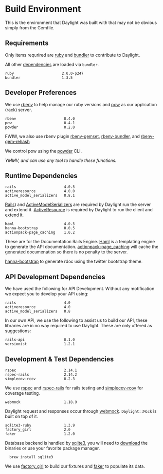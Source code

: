 # Build Environment

This is the environment that Daylight was built with that may not be obvious
simply from the Gemfile.

## Requirements

Only items requrired are [ruby](https://www.ruby-lang.org/en/downloads/)
and [bundler](http://bundler.io/) to contribute to Daylight.

All other [dependencies](#dependencies) are loaded via `bundler`.

    ruby                      2.0.0-p247
    bundler                   1.3.5

## Developer Preferences

We use [rbenv](https://github.com/sstephenson/rbenv) to help manage
our ruby versions and [pow](http://pow.cx/) as our application
(rack) server.

    rbenv                      0.4.0
    pow                        0.4.1
    powder                     0.2.0

FWIW, we also use rbenv plugin
[rbenv-gemset](https://github.com/jf/rbenv-gemset),
[rbenv-bundler](https://github.com/carsomyr/rbenv-bundler), and
[rbenv-gem-rehash](https://github.com/sstephenson/rbenv-gem-rehash)

We control pow using the [powder](https://github.com/Rodreegez/powder) CLI.

_YMMV, and can use any tool to handle these functions._

## Runtime Dependencies

    rails                      4.0.5
    activeresource             4.0.0
    active_model_serializers   0.8.1

[Rails](https://github.com/rails/rails)) and
[ActiveModelSerializers](https://github.com/rails-api/active_model_serializers)
are required by Daylight run the server and extend it.
[ActiveResource](https://github.com/rails/activeresource) is required by Daylight to run the client and extend it.

    haml                       4.0.5
    hanna-bootstrap            0.0.5
    actionpack-page_caching    1.0.2

These are for the Documentation Rails Engine.
[Haml](https://github.com/haml/haml) is a
templating engine to generate the API documentation.
[actionpack-page_caching](https://github.com/rails/actionpack-page_caching)
will cache the generated documenation so there is no penalty to the server.

[hanna-bootstrap](https://github.com/ngs/hanna-bootstrap) to generate
rdoc using the twitter bootstrap theme.


## API Development Dependencies

We have used the following for API Development.  Without any motification we
expect you to develop your API using:

    rails                      4.0
    activeresource             4.0
    active_model_serializers   0.8

In our own API, we use the following to assist us to build our API, these
libraries are in no way required to use Daylight.  These are only offered
as suggestions:

    rails-api                  0.1.0
    versionist                 1.2.1

## Development & Test Dependencies

    rspec                      2.14.1
    rspec-rails                2.14.2
    simplecov-rcov             0.2.3

We use [rspec](https://github.com/rspec/rspec) and
[rspec-rails](https://github.com/rspec/rspec-rails)
for rails testing and
[simplecov-rcov](https://github.com/fguillen/simplecov-rcov)
for coverage testing.

    webmock                    1.18.0

Daylight request and responses occur through [webmock](https://github.com/bblimke/webmock).
`Daylight::Mock` is built on top of it.

    sqlite3-ruby               1.3.9
    factory_girl               2.0
    faker                      1.2.0

Database backend is handled by [sqlite3](https://github.com/sparklemotion/sqlite3-ruby),
you will need to [download](https://www.sqlite.org/download.html)
the binaries or use your favorite package manager.

  ````
    brew install sqlite3
  ````

We use [factory_girl](https://github.com/thoughtbot/factory_girl)
to build our fixtures and [faker](https://github.com/stympy/faker)
to populate its data.


